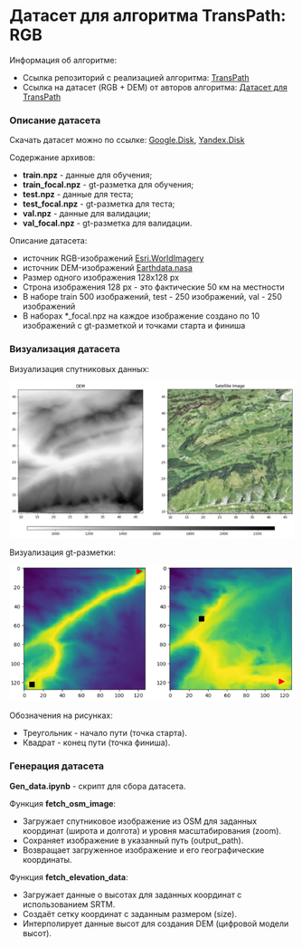 # Датасет для алгоритма TransPath: RGB

Информация об алгоритме:  

- Ссылка репозиторий с реализацией алгоритма: [TransPath](https://github.com/AIRI-Institute/TransPath)
- Ссылка на датасет (RGB + DEM) от авторов алгоритма: [Датасет для TransPath](https://disk.yandex.ru/d/LIMbKd4AZPEUdA)

### Описание датасета

Скачать датасет можно по ссылке: [Google.Disk](https://drive.google.com/drive/folders/13w1vhmvb4qOG7m7k2EF0VJGSw_Fjq65K), [Yandex.Disk](https://disk.yandex.ru/d/5OJ_EbvCsXu7xQ)


Содержание архивов:
- **train.npz** - данные для обучения;
- **train_focal.npz** - gt-разметка для обучения;
- **test.npz** - данные для теста;
- **test_focal.npz** - gt-разметка для теста;
- **val.npz** - данные для валидации;
- **val_focal.npz** - gt-разметка для валидации.

Описание датасета:
- источник RGB-изображений [Esri.WorldImagery](https://www.esri.com/en-us/capabilities/imagery-remote-sensing/capabilities/content)
- источник DEM-изображений [Earthdata.nasa](https://www.earthdata.nasa.gov/sensors/srtm)
- Размер одного изображения 128х128 px
- Строна изображения 128 px - это фактические 50 км на местности
- В наборе train 500 изображений, test - 250 изображений, val - 250 изображений
- В наборах *_focal.npz на каждое изображение создано по 10 изображений с gt-разметкой и точками старта и финиша

### Визуализация датасета

Визуализация спутниковых данных: 

<img src="./img/dem-rgb.jpg" width="600">

Визуализация gt-разметки:

<img src="./img/gt.png" width="600">

Обозначения на рисунках: 
- Треугольник - начало пути (точка старта).
- Квадрат - конец пути (точка финиша).

### Генерация датасета

**Gen_data.ipynb** - скрипт для сбора датасета.

Функция **fetch_osm_image**:
- Загружает спутниковое изображение из OSM для заданных координат (широта и долгота) и уровня масштабирования (zoom).
- Сохраняет изображение в указанный путь (output_path).
- Возвращает загруженное изображение и его географические координаты.

Функция **fetch_elevation_data**:
- Загружает данные о высотах для заданных координат с использованием SRTM.
- Создаёт сетку координат с заданным размером (size).
- Интерполирует данные высот для создания DEM (цифровой модели высот).

